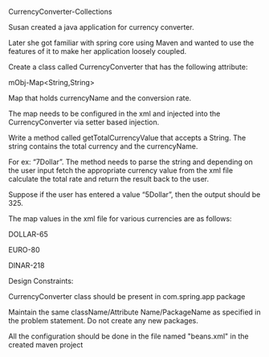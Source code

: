 CurrencyConverter-Collections

Susan created a  java application for currency converter. 

Later she got familiar with  spring core using Maven and wanted to use the features of it to make her application loosely coupled.

Create a class called CurrencyConverter that has the following attribute:

mObj-Map<String,String>

 

Map that holds currencyName and the conversion rate.

The map needs to be configured in the xml and injected into the CurrencyConverter via setter based injection. 

Write a method called getTotalCurrencyValue that accepts a String. The string contains the total currency and the currencyName.  

For ex: “7Dollar”. The method needs to parse the string and depending on the user input fetch the appropriate currency value from the xml 
file calculate the total rate and return the result back to the user.

Suppose if the user has entered a value “5Dollar”,  then the output should be 325.    

The map values in the xml file for various currencies are as follows:

       

DOLLAR-65

EURO-80

DINAR-218

Design Constraints:

CurrencyConverter class should be present in com.spring.app package

Maintain the same className/Attribute Name/PackageName as specified in the problem statement. Do not create any new packages.

All the configuration should be done in the file named "beans.xml" in the created maven project

